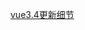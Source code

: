 
[vue3.4更新细节](https://juejin.cn/post/7410259203175088138?searchId=2024090522115787DC597EDF2E674934DA) 
